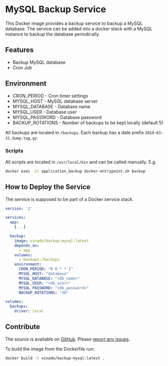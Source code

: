 # MySQL Backup Service

This Docker image provides a backup service to backup a MySQL database. The service can be added into a docker stack with a MySQL instance to backup the database periodically.

## Features

- Backup MySQL database
- Cron Job

## Environment

- CRON_PERIOD - Cron timer settings
- MYSQL_HOST - MySQL database server
- MYSQL_DATABASE - Database name
- MYSQL_USER - Database user
- MYSQL_PASSWORD - Database password
- BACKUP_ROTATIONS - Number of backups to be kept locally (default 5)

All backups are located in `/backups`. Each backup has a date prefix `2019-03-31.dump.tag.gz`.

### Scripts

All scripts are located in `/usr/local/bin` and can be called manually. E.g.

```sh
docker exec -it application_backup docker-entrypoint.sh backup
```

## How to Deploy the Service

The service is supposed to be part of a Docker service stack.

```yaml
version: '2'

services:
  app:
    [...]

  backup:
    image: vinado/backup-mysql:latest
    depends_on:
      - app
    volumes:
      - backups:/backups
    environment:
      CRON_PERIOD: "0 0 * * 1"
      MYSQL_HOST: "database"
      MYSQL_DATABASE: "<db_name>"
      MYSQL_USER: "<db_user>"
      MYSQL_PASSWORD: "<db_password>"
      BACKUP_ROTATIONS: "30"

volumes:
  backups:
    driver: local
```

## Contribute

The source is available on [GitHub](https://github.com/V1ncNet/docker). Please [report any issues](https://github.com/V1ncNet/docker/issues).

To build the image from the Dockerfile run:

```sh
docker build -t vinado/backup-mysql:latest .
```